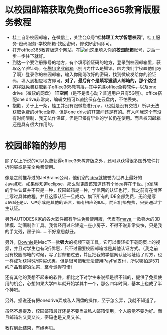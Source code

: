 # 以校园邮箱获取免费office365教育版服务教程

- 桂工自带校园邮箱，在微信上，关注公众号“**桂林理工大学智慧校园**”，桂工服务-密码服务-学校邮箱-找回密码，修改好密码即可。
- 打开[office365教育版](https://www.microsoft.com/zh-cn/education/products/office/default.aspx)这个网站，在![alt](https://ws1.sinaimg.cn/large/c13993a9gy1fwxhcbqe3dj20ya0l9h4e.jpg)这里填入你的**校园邮箱**账号，之后一步一步往下就好。
- 到达一个要注册账号的地方，有个填写验证码的地方，登录到校园邮箱里，获取这个验证码。在[腾讯企业邮箱](https://exmail.qq.com/)（别问为什么是腾讯，因为我们学校跟他们py了啊）登录你的校园邮箱，输入你刚刚改好的密码，找到微软发给你的验证码，填入到相应地方即可。**对了，最后有个是填写邀请人邮箱的，那个跳过**
- <S>这样就免费获取到了office365教育版，其中包含office全套软件，</S>以及one drive（微软的网盘） **1T空间**（是不是很心动？普通用户只有5G哦）。office搭配one drive非常爽，编辑文档可以直接保存在云盘内，不怕丢失。
- 抱歉，关于上一条，桂工并没有跟微软进行py，（也就是没有交钱）所以无法获取免费的office全套，但是one drive的1T空间还是有的。有人问我这个有没有时间限制，我无法作保证，但是已知有毕业的学长仍在使用。而且校园邮箱还是具有很大作用的。

# 校园邮箱的妙用

除了以上所说的可以免费获得office365教育版之外，还可以获得很多国外软件打折购买或是完全免费使用。

像是之前推荐过的JetBrains公司，他们家的[idea](https://www.jetbrains.com/idea/)就被誉为世界上最好的JavaIDE，如果你知道eclipse，那么就更应该知道还有个idea存在于世。jb家族的学生认证并不只是一种，校园邮箱是一种，学信网的认证也行，我之前有在博客上写过具体教程。并且这家认证一旦成功，旗下所有的IDE全部免费，无论是写Java还是C、C#亦或是其他的语言，都有相应的IDE，而它们都免费，只要通过学生认证。

另外AUTODESK家的各大软件都有学生免费使用版，代表有[maya](https://www.autodesk.com.cn/education/free-software/maya),一款强大的3D建模、动画制作工具。我曾经用过它建造一座小房子，不得不说非常爽快，只是我的手太残，房子嘛……不好意思献丑。

另外，[Downie](https://software.charliemonroe.net/downie.php)是Mac下一款**强大**的视频下载工具，它可以很轻松下载网页上的视频，并且对学生也有5折优惠，只不过需要校园邮箱或是其他认证方式。（我之前没有校园邮箱的时候，写了封邮箱过去，并且把我的学信网认证地址给了对方，也一样成功获得5折购买优惠，但是很可惜我无法使用PayPal支付，所以哪怕是5刀的产品我都没法买，至今觉得可惜）

还有其他的我想不起来的软件，相比之下对学生来说都是很不错的，提供了免费使用的机会，心想如果大学四年就开始学其中一个，那么四年时间，基本上也成了半个神吧。

另外，据说还有把onedrive弄成私人网盘的操作，至于怎么弄，我就不知道了。

虽然不想提及，校园邮箱最好还是不要当做私人邮箱使用，个人感觉不要为好。而且邮箱名又臭又长，密码也是又臭又长。

教程到此结束，有缘再见。
